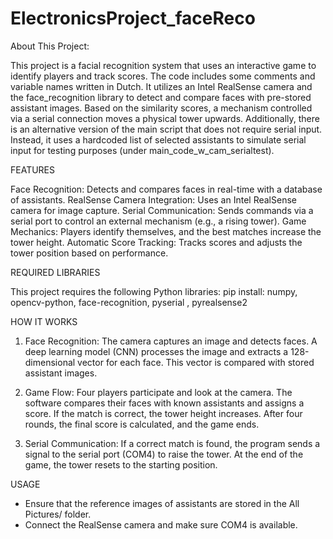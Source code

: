 # ElectronicsProject_faceReco
About This Project:

This project is a facial recognition system that uses an interactive game to identify players and track scores. The code includes some comments and variable names written in Dutch. It utilizes an Intel RealSense camera and the face_recognition library to detect and compare faces with pre-stored assistant images. Based on the similarity scores, a mechanism controlled via a serial connection moves a physical tower upwards.
Additionally, there is an alternative version of the main script that does not require serial input. Instead, it uses a hardcoded list of selected assistants to simulate serial input for testing purposes (under main_code_w_cam_serialtest).

FEATURES

Face Recognition: Detects and compares faces in real-time with a database of assistants.
RealSense Camera Integration: Uses an Intel RealSense camera for image capture.
Serial Communication: Sends commands via a serial port to control an external mechanism (e.g., a rising tower).
Game Mechanics: Players identify themselves, and the best matches increase the tower height.
Automatic Score Tracking: Tracks scores and adjusts the tower position based on performance.

REQUIRED LIBRARIES

This project requires the following Python libraries:
pip install: numpy, opencv-python, face-recognition, pyserial , pyrealsense2

HOW IT WORKS

1. Face Recognition:
  The camera captures an image and detects faces.
  A deep learning model (CNN) processes the image and extracts a 128-dimensional vector for each face.
  This vector is compared with stored assistant images.

2. Game Flow:
  Four players participate and look at the camera.
  The software compares their faces with known assistants and assigns a score.
  If the match is correct, the tower height increases.
  After four rounds, the final score is calculated, and the game ends.

3. Serial Communication:
  If a correct match is found, the program sends a signal to the serial port (COM4) to raise the tower.
  At the end of the game, the tower resets to the starting position.

USAGE

- Ensure that the reference images of assistants are stored in the All Pictures/ folder.
- Connect the RealSense camera and make sure COM4 is available.
